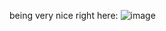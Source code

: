 being very nice right here:
![image](https://github.com/user-attachments/assets/493e489b-1e54-4985-b7d8-063608d38675)
